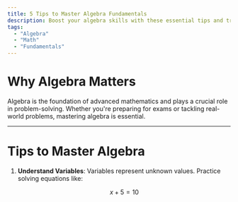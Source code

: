 ```yaml
---
title: 5 Tips to Master Algebra Fundamentals
description: Boost your algebra skills with these essential tips and tricks.
tags:
  - "Algebra"
  - "Math"
  - "Fundamentals"
---
```


# Why Algebra Matters

Algebra is the foundation of advanced mathematics and plays a crucial role in problem-solving. Whether you're preparing for exams or tackling real-world problems, mastering algebra is essential.

---

# Tips to Master Algebra

1. **Understand Variables**: Variables represent unknown values. Practice solving equations like:
   ```math
   x + 5 = 10
